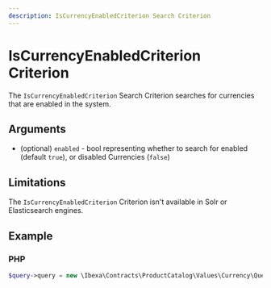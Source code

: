```yaml
---
description: IsCurrencyEnabledCriterion Search Criterion
---
```


# IsCurrencyEnabledCriterion Criterion

The `IsCurrencyEnabledCriterion` Search Criterion searches for currencies that are enabled in the system.

## Arguments

- (optional) `enabled` - bool representing whether to search for enabled (default `true`),
or disabled Currencies (`false`)

## Limitations

The `IsCurrencyEnabledCriterion` Criterion isn't available in Solr or Elasticsearch engines.

## Example

### PHP

``` php
$query->query = new \Ibexa\Contracts\ProductCatalog\Values\Currency\Query\Criterion\IsCurrencyEnabledCriterion();
```
